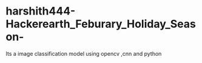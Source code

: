 # harshith444-Hackerearth_Feburary_Holiday_Season-
Its a image classification model using opencv ,cnn and python
